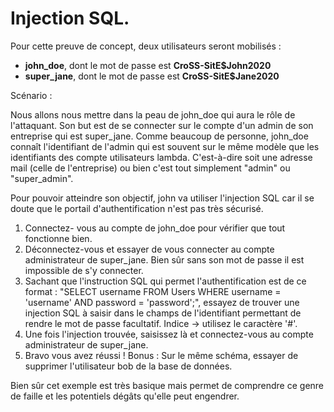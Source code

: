 # Injection SQL.

Pour cette preuve de concept, deux utilisateurs seront mobilisés :

- **john_doe**, dont le mot de passe est **CroSS-SitE\$John2020**
- **super_jane**, dont le mot de passe est **CroSS-SitE\$Jane2020**


Scénario :

Nous allons nous mettre dans la peau de john_doe qui aura le rôle de l'attaquant. Son but est de se connecter sur le compte d'un admin de son entreprise qui est super_jane.
Comme beaucoup de personne, john_doe connaît l'identifiant de l'admin qui est souvent sur le même modèle que les identifiants des compte utilisateurs lambda. C'est-à-dire soit une adresse mail (celle de l'entreprise) ou bien c'est tout simplement "admin" ou "super_admin".

Pour pouvoir atteindre son objectif, john va utiliser l'injection SQL car il se doute que le portail d'authentification n'est pas très sécurisé.

1. Connectez- vous au compte de john_doe pour vérifier que tout fonctionne bien.
2. Déconnectez-vous et essayer de vous connecter au compte administrateur de super_jane. Bien sûr sans son mot de passe il est impossible de s'y connecter.
3. Sachant que l'instruction SQL qui permet l'authentification est de ce format : "SELECT username FROM Users WHERE username = 'username' AND password = 'password';", essayez de trouver une injection SQL à saisir dans le champs de l'identifiant permettant de rendre le mot de passe facultatif. Indice -> utilisez le caractère '#'.
4. Une fois l'injection trouvée, saisissez là et connectez-vous au compte administrateur de super_jane.
5. Bravo vous avez réussi !
Bonus : Sur le même schéma, essayer de supprimer l'utilisateur bob de la base de données.

Bien sûr cet exemple est très basique mais permet de comprendre ce genre de faille et les potentiels dégâts qu'elle peut engendrer.
